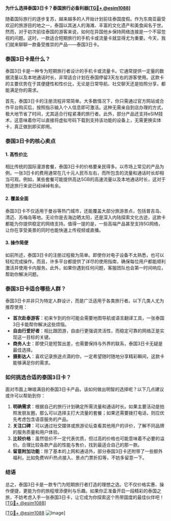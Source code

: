 **为什么选择泰国3日卡？泰国旅行必备利器[[TG💪+ @esim1088](https://t.me/s/esim1088)]**

随着国际旅行的逐步复苏，越来越多的人开始计划前往泰国度假。作为东南亚最受欢迎的旅游目的地之一，泰国以其迷人的海滩、丰富的文化遗产和美食闻名于世。然而，对于初次前往泰国的游客来说，如何在异国他乡保持网络连接是一个不容忽视的问题。这时，一款适合短期旅行的手机卡或流量卡就显得尤为重要。今天，我们就来聊聊一款备受推崇的产品——泰国3日卡。

### 泰国3日卡是什么？

泰国3日卡是一种专为短期旅行者设计的手机卡或流量卡。它通常提供一定量的数据流量以及本地通话时长，非常适合计划在泰国停留3天左右的游客使用。这款卡的主要优势在于其便捷性和性价比，无论是日常导航、社交聊天还是拍照分享，都能满足你的需求。

首先，泰国3日卡的注册流程非常简单。大多数情况下，你只需通过官方网站或合作平台购买后，按照指示输入个人信息即可激活。这种无需亲自到店办理的方式，极大地节省了时间，尤其适合行程紧凑的旅行者。此外，部分产品还支持eSIM技术，这意味着你可以直接将虚拟号码下载到支持该功能的设备上，无需更换实体卡，真正做到即买即用。

### 泰国3日卡的核心卖点

#### 1. **高性价比**
相比传统的国际漫游套餐，泰国3日卡的价格要亲民得多。以市场上常见的产品为例，一张3日卡的费用通常在几十元人民币左右，而所包含的流量和通话时长却相当可观。例如，某些套餐可能提供高达5GB的高速流量以及本地通话时长，这对于短途旅行来说已经绰绰有余。

#### 2. **覆盖全面**
泰国3日卡不仅适用于曼谷等热门城市，还能覆盖大部分旅游景点，包括普吉岛、清迈、苏梅岛等地。无论你是去海边晒太阳，还是深入内陆探索文化古迹，这款卡都能为你提供稳定的网络支持。值得一提的是，一些高端产品甚至支持5G网络，让你在享受美景的同时也能快速上传视频或直播。

#### 3. **操作简便**
如前所述，泰国3日卡的注册过程极为简单。即使你对电子设备不太熟悉，也可以轻松完成操作。而且，许多平台都提供了详尽的使用指南，确保每位用户都能顺利激活并使用卡内服务。此外，如果你遇到任何问题，客服团队也会第一时间响应，帮助你解决问题。

### 泰国3日卡适合哪些人群？

泰国3日卡并非只为特定人群设计，而是广泛适用于各类旅行者。以下几类人尤为推荐使用：

- **首次赴泰游客**：初来乍到的你可能会需要地图导航或语言翻译工具，一张泰国3日卡能帮你解决这些烦恼。
- **自由行爱好者**：相比跟团游，自由行更强调灵活性，而稳定可靠的网络正是实现这一目标的关键。
- **商务人士**：即使只是短暂出差，也需要保持与外界的联系，泰国3日卡无疑是最佳选择。
- **摄影达人**：喜欢记录旅途点滴的你，一定希望随时随地分享精彩瞬间，这款卡能够满足你的需求。

### 如何挑选合适的泰国3日卡？

面对市面上琳琅满目的泰国3日卡产品，该如何做出明智的选择呢？以下几点建议或许可以帮助到你：

1. **明确需求**：根据自己的旅行计划确定所需流量和通话时长。如果主要活动是拍照发朋友圈，那么可以选择主打大流量的套餐；如果还需要拨打电话，则应优先考虑包含语音服务的产品。
2. **关注口碑**：可以通过社交媒体或旅游论坛查看其他用户的评价，了解不同品牌的服务质量和用户体验。
3. **比较价格**：虽然低价不一定代表优质，但过高的价格也可能意味着不必要的溢价。合理比较各款产品的性能与售价，找到最适合自己的那一款。
4. **留意附加功能**：除了基本的上网和通话外，部分泰国3日卡还附带了一些额外福利，比如免费WiFi热点接入、景点门票折扣等，不妨多留意一下。

### 结语

总之，泰国3日卡是一款专门为短期旅行者打造的理想之选。它不仅价格实惠、操作便捷，更能为你的旅程增添便利与乐趣。如果你正准备开启一段精彩的泰国之旅，不妨考虑入手一张泰国3日卡，让它成为你探索这个热带国度的最佳伙伴吧！[[TG💪+ @esim1088](https://t.me/s/esim1088)]

[[TG💪+ @esim1088](https://t.me/s/esim1088) ![Image](https://i.postimg.cc/4NQfJmqS/Snipaste-2025-05-13-00-14-12.png)]